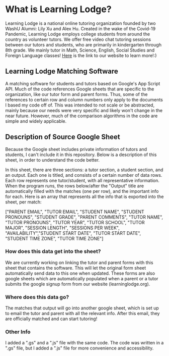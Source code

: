 # What is Learning Lodge?
Learning Lodge is a national online tutoring organization founded by two WashU Alumni: Lily Xu and Alex Hu. Created in the wake of the Covid-19 Pandemic, Learning Lodge employs college students from around the country as volunteer tutors. We offer free video chat tutoring sessions between our tutors and students, who are primarily in kindergarten through 8th grade. We mainly tutor in Math, Science, English, Social Studies and Foreign Language classes! [Here](https://www.learninglodge.org "Learning Lodge") is the link to our website to learn more!:)

## Learning Lodge Matching Software
A matching software for students and tutors based on Google's App Script API. Much of the code references Google sheets that are specific to the organization, like our tutor form and parent forms. Thus, some of the references to certain row and column numbers only apply to the documents I based my code off of. This was intended to not scale or be abstracted, mainly because our needs were very specific and likely won't change in the near future. However, much of the comparison algorithms in the code are simple and widely applicable.

## Description of Source Google Sheet
Because the Google sheet includes private information of tutors and students, I can't include it in this repository. Below is a description of this sheet, in order to understand the code better.

In this sheet, there are three sections: a tutor section, a student section, and an output. Each one is titled, and consists of a certain number of data rows. Each row represents one tutor/student, with all representative information. When the program runs, the rows below/after the "Output" title are automatically filled with the matches (one per row), and the important info for each. Here is an array that represents all the info that is exported into the sheet, per match:

["PARENT EMAIL", "TUTOR EMAIL", "STUDENT NAME", "STUDENT PRONOUNS", "STUDENT GRADE", "PARENT COMMENTS", "TUTOR NAME", "TUTOR PRONOUNS", "TUTOR YEAR", "TUTOR SCHOOL", "TUTOR MAJOR", "SESSION LENGTH", "SESSIONS PER WEEK", "AVAILABILITY","STUDENT START DATE", "TUTOR START DATE", "STUDENT TIME ZONE", "TUTOR TIME ZONE"]

### How does this data get into the sheet?
We are currently working on linking the tutor and parent forms with this sheet that contains the software. This will let the original form sheet automatically send data to this one when updated. These forms are also google sheets which are automatically populated when a parent or a tutor submits the google signup form from our website (learninglodge.org).

### Where does this data go?
The matches that output will go into another google sheet, which is set up to email the tutor and parent with all the relevant info. After this email, they are officially matched and can start tutoring!

### Other Info
I added a ".gs" and a ".js" file with the same code. The code was written in a ".gs" file, but I added a ".js" file for more convenience and accessibility.
